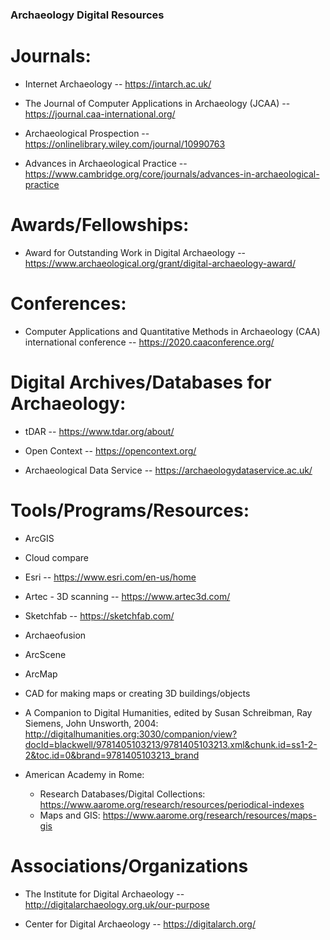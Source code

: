 ### Archaeology Digital Resources

# Journals:

  - Internet Archaeology -- https://intarch.ac.uk/
  
  - The Journal of Computer Applications in Archaeology (JCAA) -- https://journal.caa-international.org/
  
  - Archaeological Prospection -- https://onlinelibrary.wiley.com/journal/10990763
  
  - Advances in Archaeological Practice -- https://www.cambridge.org/core/journals/advances-in-archaeological-practice 


# Awards/Fellowships:

 - Award for Outstanding Work in Digital Archaeology -- https://www.archaeological.org/grant/digital-archaeology-award/

# Conferences:

  - Computer Applications and Quantitative Methods in Archaeology (CAA) international conference -- https://2020.caaconference.org/

# Digital Archives/Databases for Archaeology:

  - tDAR -- https://www.tdar.org/about/
  
  - Open Context -- https://opencontext.org/
  
  - Archaeological Data Service -- https://archaeologydataservice.ac.uk/
 
# Tools/Programs/Resources:

  - ArcGIS
  
  - Cloud compare
  
  - Esri -- https://www.esri.com/en-us/home
  
  - Artec - 3D scanning -- https://www.artec3d.com/
  
  - Sketchfab -- https://sketchfab.com/
  
  - Archaeofusion
  
  - ArcScene
  
  - ArcMap
  
  - CAD for making maps or creating 3D buildings/objects
  
  - A Companion to Digital Humanities, edited by Susan Schreibman, Ray Siemens, John Unsworth, 2004: http://digitalhumanities.org:3030/companion/view?docId=blackwell/9781405103213/9781405103213.xml&chunk.id=ss1-2-2&toc.id=0&brand=9781405103213_brand
  
  - American Academy in Rome: 
     - Research Databases/Digital Collections: https://www.aarome.org/research/resources/periodical-indexes
     - Maps and GIS: https://www.aarome.org/research/resources/maps-gis 
     
 
# Associations/Organizations

 - The Institute for Digital Archaeology -- http://digitalarchaeology.org.uk/our-purpose  

 - Center for Digital Archaeology -- https://digitalarch.org/
 
